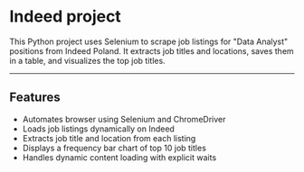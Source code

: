 # Indeed project

This Python project uses Selenium to scrape job listings for "Data Analyst" positions from Indeed Poland. It extracts job titles and locations, saves them in a table, and visualizes the top job titles.

---

## Features

- Automates browser using Selenium and ChromeDriver
- Loads job listings dynamically on Indeed
- Extracts job title and location from each listing
- Displays a frequency bar chart of top 10 job titles
- Handles dynamic content loading with explicit waits
